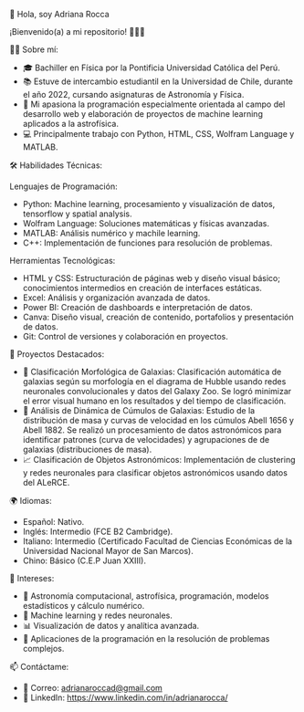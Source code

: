 💫 Hola, soy Adriana Rocca

¡Bienvenido(a) a mi repositorio! 👩‍💻✨

🧑‍🚀 Sobre mí:

* 🎓 Bachiller en Física por la Pontificia Universidad Católica del Perú.
* 📚 Estuve de intercambio estudiantil en la Universidad de Chile, durante el año 2022, cursando asignaturas de Astronomía y Física.
* 🌌 Mi apasiona la programación especialmente orientada al campo del desarrollo web y elaboración de proyectos de machine learning aplicados a la astrofísica.
* 💻 Principalmente trabajo con Python, HTML, CSS, Wolfram Language y MATLAB.

🛠 Habilidades Técnicas:

Lenguajes de Programación:
* Python: Machine learning, procesamiento y visualización de datos, tensorflow y spatial analysis.
* Wolfram Language: Soluciones matemáticas y físicas avanzadas.
* MATLAB: Análisis numérico y machile learning.
* C++: Implementación de funciones para resolución de problemas.

Herramientas Tecnológicas:
* HTML y CSS: Estructuración de páginas web y diseño visual básico; conocimientos intermedios en creación de interfaces estáticas.
* Excel: Análisis y organización avanzada de datos.
* Power BI: Creación de dashboards e interpretación de datos.
* Canva: Diseño visual, creación de contenido, portafolios y presentación de datos.
* Git: Control de versiones y colaboración en proyectos.

🚀 Proyectos Destacados:

* 🌌 Clasificación Morfológica de Galaxias: Clasificación automática de galaxias según su morfología en el diagrama de Hubble usando redes neuronales convolucionales y datos del Galaxy Zoo. Se logró minimizar el error visual humano en los resultados y del tiempo de clasificación.
* 🔭 Análisis de Dinámica de Cúmulos de Galaxias: Estudio de la distribución de masa y curvas de velocidad en los cúmulos Abell 1656 y Abell 1882. Se realizó un procesamiento de datos astronómicos para identificar patrones (curva de velocidades) y agrupaciones de de galaxias (distribuciones de masa).
* 📈 Clasificación de Objetos Astronómicos: Implementación de clustering y redes neuronales para clasificar objetos astronómicos usando datos del ALeRCE.

🌍 Idiomas:

* Español: Nativo.
* Inglés: Intermedio (FCE B2 Cambridge).
* Italiano: Intermedio (Certificado Facultad de Ciencias Económicas de la Universidad Nacional Mayor de San Marcos).
* Chino: Básico (C.E.P Juan XXIII).

🌟 Intereses:

* 🚀 Astronomía computacional, astrofísica, programación, modelos estadísticos y cálculo numérico.
* 🤖 Machine learning y redes neuronales.
* 📊 Visualización de datos y analítica avanzada.
* 💼 Aplicaciones de la programación en la resolución de problemas complejos.

📫 Contáctame: 

* 💌 Correo: adrianaroccad@gmail.com
* 🔗 LinkedIn: https://www.linkedin.com/in/adrianarocca/

